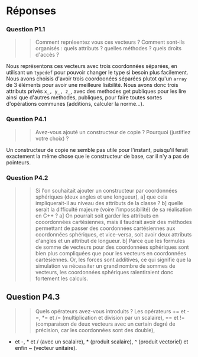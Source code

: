 # Réponses

### Question P1.1 

>> Comment représentez vous ces vecteurs ? Comment sont-ils organisés : quels attributs ? quelles méthodes ? quels droits d'accès ?

Nous représentons ces vecteurs avec trois coordonnées séparées, en utilisant un `typedef` pour pouvoir changer le type 
si besoin plus facilement. Nous avons choisis d'avoir trois coordoonées séparées plutot qu'un `array` de 3 éléments
 pour avoir une meilleure lisibilité.
 Nous avons donc trois attributs privés `x_, y_, z_`, avec des methodes get publiques pour les lire
ainsi que d'autres methodes, publiques, pour faire toutes sortes d'opérations communes (additions, calculer la norme...).

### Question P4.1
>> Avez-vous ajouté un constructeur de copie ? Pourquoi (justifiez votre choix) ?

Un constructeur de copie ne semble pas utile pour l'instant, puisqu'il ferait exactement la même chose que le constructeur de base,
car il n'y a pas de pointeurs.

### Question P4.2
>> Si l'on souhaitait ajouter un constructeur par coordonnées sphériques (deux angles et une longueur),
    a] que cela impliquerait-il au niveau des attributs de la classe ?
    b] quelle serait la difficulté majeure (voire l'impossibilité) de sa réalisation en C++ ?
a] On pourrait soit garder les attributs en cooordonnées cartésiennes, mais il faudrait
avoir des méthodes permettant de passer des coordonnées cartésiennes aux coordonnées sphériques, et vice-versa, soit
avoir deux attributs d'angles et un attribut de longueur.
b] Parce que les formules de somme de vecteurs pour des coordonnées sphériques sont bien plus compliquées que pour les
vecteurs en coordonnées cartésiennes. Or, les forces sont additives, ce qui signifie que la simulation va nécessiter un
grand nombre de sommes de vecteurs, les coordonnées sphériques ralentiraient donc fortement les calculs.

## Question P4.3
>> Quels opérateurs avez-vous introduits ?
Les opérateurs += et -=, *= et /= (multiplication et division par un scalaire), == et !=  (comparaison de
deux vecteurs avec un certain degré de précision, car les coordonnées sont des double),
+ et -, * et / (avec un scalaire), * (produit scalaire), ^ (produit vectoriel) et enfin ~ (vecteur unitaire).